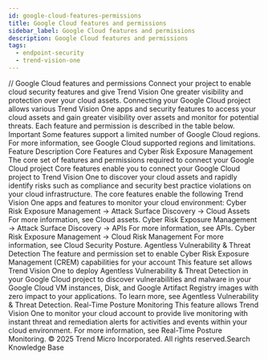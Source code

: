 ```yaml
---
id: google-cloud-features-permissions
title: Google Cloud features and permissions
sidebar_label: Google Cloud features and permissions
description: Google Cloud features and permissions
tags:
  - endpoint-security
  - trend-vision-one
---
```


/*<![CDATA[*/ $('#title').html($('meta[name=map-description]').attr('content')); /*]]>*/ Google Cloud features and permissions Connect your project to enable cloud security features and give Trend Vision One greater visibility and protection over your cloud assets. Connecting your Google Cloud project allows various Trend Vision One apps and security features to access your cloud assets and gain greater visibility over assets and monitor for potential threats. Each feature and permission is described in the table below. Important Some features support a limited number of Google Cloud regions. For more information, see Google Cloud supported regions and limitations. Feature Description Core Features and Cyber Risk Exposure Management The core set of features and permissions required to connect your Google Cloud project Core features enable you to connect your Google Cloud project to Trend Vision One to discover your cloud assets and rapidly identify risks such as compliance and security best practice violations on your cloud infrastructure. The core features enable the following Trend Vision One apps and features to monitor your cloud environment: Cyber Risk Exposure Management → Attack Surface Discovery → Cloud Assets For more information, see Cloud assets. Cyber Risk Exposure Management → Attack Surface Discovery → APIs For more information, see APIs. Cyber Risk Exposure Management → Cloud Risk Management For more information, see Cloud Security Posture. Agentless Vulnerability & Threat Detection The feature and permission set to enable Cyber Risk Exposure Management (CREM) capabilities for your account This feature set allows Trend Vision One to deploy Agentless Vulnerability & Threat Detection in your Google Cloud project to discover vulnerabilities and malware in your Google Cloud VM instances, Disk, and Google Artifact Registry images with zero impact to your applications. To learn more, see Agentless Vulnerability & Threat Detection. Real-Time Posture Monitoring This feature allows Trend Vision One to monitor your cloud account to provide live monitoring with instant threat and remediation alerts for activities and events within your cloud environment. For more information, see Real-Time Posture Monitoring. © 2025 Trend Micro Incorporated. All rights reserved.Search Knowledge Base